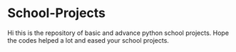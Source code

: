 # School-Projects
Hi this is the repository of basic and advance python school projects.
Hope the codes helped a lot and eased your school projects.
